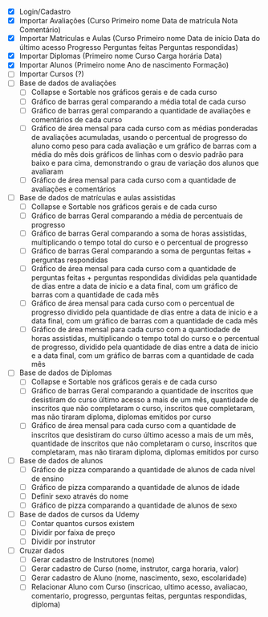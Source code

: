 * [x] Login/Cadastro
* [x] Importar Avaliações (Curso	Primeiro nome	Data de matrícula	Nota	Comentário)
* [x] Importar Matriculas e Aulas (Curso	Primeiro nome	Data de início	Data do último acesso	Progresso	Perguntas feitas	Perguntas respondidas)
* [x] Importar Diplomas (Primeiro nome	Curso	Carga horária	Data)
* [x] Importar Alunos (Primeiro nome	Ano de nascimento	Formação)
* [ ] Importar Cursos (?)
* [ ] Base de dados de avaliações
    * [ ] Collapse e Sortable nos gráficos gerais e de cada curso
    * [ ] Gráfico de barras geral comparando a média total de cada curso
    * [ ] Gráfico de barras geral comparando a quantidade de avaliações e comentários de cada curso
    * [ ] Gráfico de área mensal para cada curso com as médias ponderadas de avaliações acumuladas, usando o percentual de progresso do aluno como peso para cada avaliação e um gráfico de barras com a média do mês dois gráficos de linhas com o desvio padrão para baixo e para cima, demonstrando o grau de variação dos alunos que avaliaram
    * [ ] Gráfico de área mensal para cada curso com a quantidade de avaliações e comentários
* [ ] Base de dados de matrículas e aulas assistidas
    * [ ] Collapse e Sortable nos gráficos gerais e de cada curso
    * [ ] Gráfico de barras Geral comparando a média de percentuais de progresso
    * [ ] Gráfico de barras Geral comparando a soma de horas assistidas, multiplicando o tempo total do curso e o percentual de progresso
    * [ ] Gráfico de barras Geral comparando a soma de perguntas feitas + perguntas respondidas
    * [ ] Gráfico de área mensal para cada curso com a quantidade de perguntas feitas + perguntas respondidas divididas pela quantidade de dias entre a data de inicio e a data final, com um gráfico de barras com a quantidade de cada mês
    * [ ] Gráfico de área mensal para cada curso com o percentual de progresso dividido pela quantidade de dias entre a data de inicio e a data final, com um gráfico de barras com a quantidade de cada mês
    * [ ] Gráfico de área mensal para cada curso com a quantiodade de horas assistidas, multiplicando o tempo total do curso e o percentual de progresso, dividido pela quantidade de dias entre a data de inicio e a data final, com um gráfico de barras com a quantidade de cada mês
* [ ] Base de dados de Diplomas
    * [ ] Collapse e Sortable nos gráficos gerais e de cada curso
    * [ ] Gráfico de barras Geral comparando a quantidade de inscritos que desistiram do curso último acesso a mais de um mês, quantidade de inscritos que não completaram o curso, inscritos que completaram, mas não tiraram diploma, diplomas emitidos por curso
    * [ ] Gráfico de área mensal para cada curso com a quantidade de inscritos que desistiram do curso último acesso a mais de um mês, quantidade de inscritos que não completaram o curso, inscritos que completaram, mas não tiraram diploma, diplomas emitidos por curso
* [ ] Base de dados de alunos
    * [ ] Gráfico de pizza comparando a quantidade de alunos de cada nível de ensino
    * [ ] Gráfico de pizza comparando a quantidade de alunos de idade
    * [ ] Definir sexo através do nome
    * [ ] Gráfico de pizza comparando a quantidade de alunos de sexo
* [ ] Base de dados de cursos da Udemy
    * [ ] Contar quantos cursos existem
    * [ ] Dividir por faixa de preço
    * [ ] Dividir por instrutor
* [ ] Cruzar dados
    * [ ] Gerar cadastro de Instrutores (nome)
    * [ ] Gerar cadastro de Curso (nome, instrutor, carga horaria, valor)
    * [ ] Gerar cadastro de Aluno (nome, nascimento, sexo, escolaridade)
    * [ ] Relacionar Aluno com Curso (inscricao, ultimo acesso, avaliacao, comentario, progresso, perguntas feitas, perguntas respondidas, diploma)
